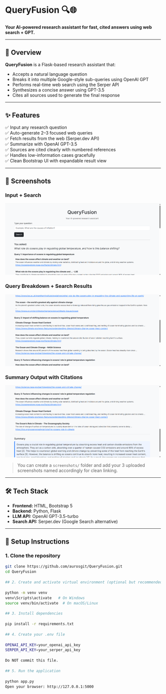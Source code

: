 # QueryFusion 🔍🌐
**Your AI-powered research assistant for fast, cited answers using web search + GPT.**


---

## 🚀 Overview

**QueryFusion** is a Flask-based research assistant that:
- Accepts a natural language question
- Breaks it into multiple Google-style sub-queries using OpenAI GPT
- Performs real-time web search using the Serper API
- Synthesizes a concise answer using GPT-3.5
- Cites all sources used to generate the final response

---

## ✨ Features

✅ Input any research question  
✅ Auto-generate 2–3 focused web queries  
✅ Fetch results from the web (Serper.dev API)  
✅ Summarize with OpenAI GPT-3.5  
✅ Sources are cited clearly with numbered references  
✅ Handles low-information cases gracefully  
✅ Clean Bootstrap UI with expandable result view

---

## 📸 Screenshots

### Input + Search
![Input Screenshot](./screenshots/Input.png)

### Query Breakdown + Search Results
![Search Results](./screenshots/Screenshot_queries.png)

### Summary Output with Citations
![Summary](./screenshots/Screenshot_summary.png)

> You can create a `screenshots/` folder and add your 3 uploaded screenshots named accordingly for clean linking.

---

## 🛠️ Tech Stack

- **Frontend:** HTML, Bootstrap 5
- **Backend:** Python, Flask
- **LLM API:** OpenAI GPT-3.5-turbo
- **Search API:** Serper.dev (Google Search alternative)

---

## 🔧 Setup Instructions

### 1. Clone the repository

```bash
git clone https://github.com/aurosgit/QueryFusion.git
cd QueryFusion

## 2. Create and activate virtual environment (optional but recommended)

python -m venv venv
venv\Scripts\activate   # On Windows
source venv/bin/activate  # On macOS/Linux

## 3. Install dependencies

pip install -r requirements.txt

## 4. Create your .env file

OPENAI_API_KEY=your_openai_api_key
SERPER_API_KEY=your_serper_api_key

Do NOT commit this file.

## 5. Run the application

python app.py
Open your browser: http://127.0.0.1:5000


